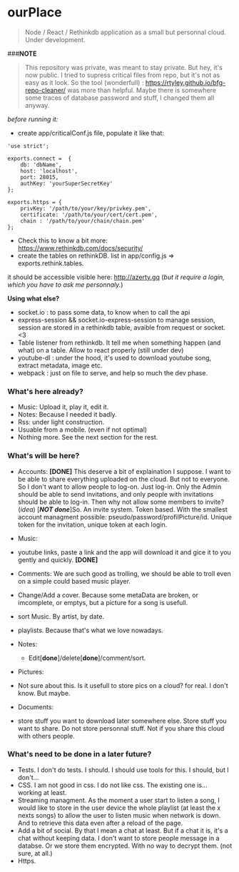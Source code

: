 # ourPlace

> Node / React / Rethinkdb application as a small but personnal cloud. Under development. 

###__NOTE__ 
> This repository was private, was meant to stay private. But hey, it's now public. I tried to supress critical files from repo, but it's not as easy as it look. So the tool (wonderfull) : https://rtyley.github.io/bfg-repo-cleaner/ was more than helpful.
Maybe there is somewhere some traces of database password and stuff, I changed them all anyway. 

*before running it:*

 * create app/criticalConf.js file, populate it like that:

```
'use strict';

exports.connect =  {
    db: 'dbName',
    host: 'localhost',
    port: 28015,
    authKey: 'yourSuperSecretKey'
};

exports.https = {
    privKey: '/path/to/your/key/privkey.pem',
    certificate: '/path/to/your/cert/cert.pem',
    chain : '/path/to/your/chain/chain.pem'
};

```

 * Check this to know a bit more: https://www.rethinkdb.com/docs/security/
 * create the tables on rethinkDB. list in app/config.js => exports.rethink.tables.

it should be accessible visible here: http://azerty.gq   (*but it require a login, which you have to ask me personnaly.*)

**Using what else?**

 * socket.io : to pass some data, to know when to call the api
 * express-session && socket.io-express-session to manage session, session are stored in a rethinkdb table, avaible from request or socket. <3
 * Table listener from rethinkdb. It tell me when something happen (and what) on a table. Allow to react properly (still under dev)
 * youtube-dl : under the hood, it's used to download youtube song, extract metadata, image etc.
 * webpack : just on file to serve, and help so much the dev phase. 

### What's here already? 

* Music: Upload it, play it, edit it.
* Notes: Because I needed it badly. 
* Rss: under light construction. 
* Usuable from a mobile. (even if not optimal)
* Nothing more. See the next section for the rest. 

### What's will be here? 


* Accounts: **[DONE]**
This deserve a bit of explaination I suppose. I want to be able to share everything uploaded on the cloud. But not to everyone. So I don't want to allow people to log-on. Just log-in. Only the Admin should be able to send invitations, and only people with invitations should be able to log-in. Then why not allow some members to invite?  (_idea_)
[**_NOT done_**]So. An invite system. Token based. With the smallest account managment possible: pseudo/password/profilPicture/id. 
Unique token for the invitation, unique token at each login.

* Music: 
 * youtube links, paste a link and the app will download it and gice it to you gently and quickly. **[DONE]**
 * Comments: We are such good as trolling, we should be able to troll even on a simple could based music player.
 * Change/Add a cover. Because some metaData are broken, or imcomplete, or emptys, but a picture for a song is usefull. 
 * sort Music. By artist, by date. 
 * playlists. Because that's what we love nowadays.
* Notes: 
  * Edit[**done**]/delete[**done**]/comment/sort.
* Pictures: 
 * Not sure about this. Is it usefull to store pics on a cloud? for real. I don't know. But maybe.
* Documents: 
 * store stuff you want to download later somewhere else. Store stuff you want to share. Do not store personnal stuff. Not if you share this cloud with others people. 

### What's need to be done in a later future?

* Tests. I don't do tests. I should. I should use tools for this. I should, but I don't...
* CSS. I am not good in css. I do not like css. The existing one is... working at least.
* Streaming managment. As the moment a user start to listen a song, I would like to store in the user device the whole playlist (at least the x nexts songs) to allow the user to listen music when network is down. And to retrieve this data even after a reload of the page. 
* Add a bit of social. By that I mean a chat at least. But if a chat it is, it's a chat without keeping data. I don't want to store people message in a databse. Or we store them encrypted. With no way to decrypt them. (not sure, at all.)
* Https.

